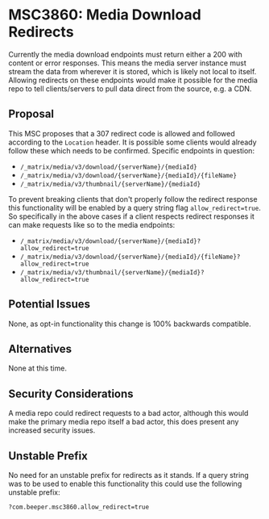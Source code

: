 # MSC3860: Media Download Redirects

Currently the media download endpoints must return either a 200 with content or error responses. This
means the media server instance must stream the data from wherever it is stored, which is likely not
local to itself. Allowing redirects on these endpoints would  make it possible for the media repo to
tell clients/servers to pull data direct from the source, e.g. a CDN.

## Proposal

This MSC proposes that a 307 redirect code is allowed and followed according to the `Location`
header. It is possible some clients would already follow these which needs to be confirmed. Specific
endpoints in question:

+ `/_matrix/media/v3/download/{serverName}/{mediaId}`
+ `/_matrix/media/v3/download/{serverName}/{mediaId}/{fileName}`
+ `/_matrix/media/v3/thumbnail/{serverName}/{mediaId}`

To prevent breaking clients that don't properly follow the redirect response this functionality will
be enabled by a query string flag `allow_redirect=true`. So specifically in the above cases if a
client respects redirect responses it can make requests like so to the media endpoints:

+ `/_matrix/media/v3/download/{serverName}/{mediaId}?allow_redirect=true`
+ `/_matrix/media/v3/download/{serverName}/{mediaId}/{fileName}?allow_redirect=true`
+ `/_matrix/media/v3/thumbnail/{serverName}/{mediaId}?allow_redirect=true`

## Potential Issues

None, as opt-in functionality this change is 100% backwards compatible.

## Alternatives

None at this time.

## Security Considerations

A media repo could redirect requests to a bad actor, although this would make the primary media
repo itself a bad actor, this does present any increased security issues.

## Unstable Prefix

No need for an unstable prefix for redirects as it stands. If a query string was to be used to
enable this functionality this could use the following unstable prefix:

```
?com.beeper.msc3860.allow_redirect=true
```
